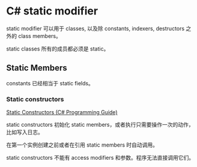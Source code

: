 # C# static modifier

static modifier 可以用于 classes, 以及除 constants, indexers, destructors 之外的 class members。

static classes 所有的成员都必须是 static。

## Static Members

constants 已经相当于 static fields。

### Static constructors

[Static Constructors (C# Programming Guide)](https://docs.microsoft.com/en-us/dotnet/csharp/programming-guide/classes-and-structs/static-constructors)

static constructors 初始化 static members，或者执行只需要操作一次的动作，比如写入日志。

在第一个实例创建之前或者在引用 static members 时自动调用。

static constructors 不能有 access modifiers 和参数。程序无法直接调用它们。
